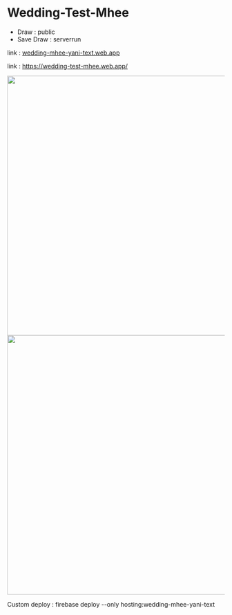 # Wedding-Test-Mhee

- Draw : public
- Save Draw : serverrun

link : [wedding-mhee-yani-text.web.app](https://wedding-mhee-yani-text.web.app/)

link : https://wedding-test-mhee.web.app/

<img src="https://user-images.githubusercontent.com/17475338/217715741-bc56d3a9-33fe-4878-bbba-5234ad1c13d7.png" width="600px"> 

<img src="https://user-images.githubusercontent.com/17475338/217715923-11c7cb84-acb3-4466-9a6f-048fadaa4fa3.png" width="600px"> 


Custom deploy : firebase deploy --only hosting:wedding-mhee-yani-text

